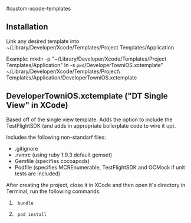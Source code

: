 #custom-xcode-templates

## Installation

Link any desired template into ~/Library/Developer/Xcode/Templates/Project Templates/Application

Example:
	mkdir -p "~/Library/Developer/Xcode/Templates/Project Templates/Application"
	ln -s `pwd`/DeveloperTowniOS.xctemplate" ~/Library/Developer/Xcode/Templates/Project\ Templates/Application/DeveloperTowniOS.xctemplate

## DeveloperTowniOS.xctemplate ("DT Single View" in XCode)

Based off of the single view template.  Adds the option to include the TestFlightSDK (and adds in appropriate boilerplate code to wire it up).

Includes the following non-standarf files:
*	.gitignore
*	.rvmrc (using ruby 1.9.3 default gemset)
*	Gemfile (specifies cocoapods)
*	Podfile (specifies MCREnumerable, TestFlightSDK and OCMock if unit tests are included)

After creating the project, close it in XCode and then open it's directory in Terminal, run the following commands:
1.		bundle
2.		pod install
